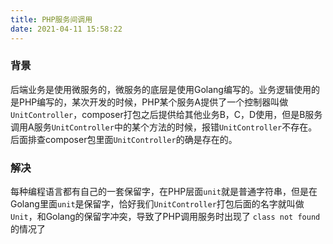 ```yaml
---
title: PHP服务间调用
date: 2021-04-11 15:58:22
---
```


### 背景
    
后端业务是使用微服务的，微服务的底层是使用Golang编写的。业务逻辑使用的是PHP编写的，某次开发的时候，PHP某个服务A提供了一个控制器叫做`UnitController`，composer打包之后提供给其他业务B，C，D使用，但是B服务调用A服务`UnitController`中的某个方法的时候，报错`UnitController`不存在。后面排查composer包里面`UnitController`的确是存在的。

### 解决
每种编程语言都有自己的一套保留字，在PHP层面`unit`就是普通字符串，但是在Golang里面`unit`是保留字，恰好我们`UnitController`打包后面的名字就叫做`Unit`，和Golang的保留字冲突，导致了PHP调用服务时出现了 `class not found`的情况了
